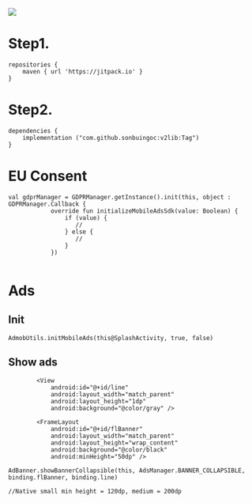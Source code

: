 [![](https://jitpack.io/v/sonbuingoc/AdmobUtilsLibrary.svg)](https://jitpack.io/#sonbuingoc/AdmobUtilsLibrary)


# Step1. 
```
repositories {
	maven { url 'https://jitpack.io' }
}
```

  

# Step2.
```
dependencies {
	implementation ("com.github.sonbuingoc:v2lib:Tag")
}
```

# EU Consent
```
val gdprManager = GDPRManager.getInstance().init(this, object : GDPRManager.Callback {
            override fun initializeMobileAdsSdk(value: Boolean) {
                if (value) {
                   //
                } else {
                   //
                }
            })
        
```

# Ads
## Init
```
AdmobUtils.initMobileAds(this@SplashActivity, true, false)
```

## Show ads
```
        <View
            android:id="@+id/line"
            android:layout_width="match_parent"
            android:layout_height="1dp"
            android:background="@color/gray" />

        <FrameLayout
            android:id="@+id/flBanner"
            android:layout_width="match_parent"
            android:layout_height="wrap_content"
            android:background="@color/black"
            android:minHeight="50dp" />

AdBanner.showBannerCollapsible(this, AdsManager.BANNER_COLLAPSIBLE, binding.flBanner, binding.line)

//Native small min height = 120dp, medium = 200dp
```
